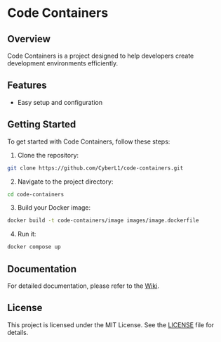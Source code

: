 # Code Containers

## Overview
Code Containers is a project designed to help developers create development environments efficiently.

## Features
- Easy setup and configuration

## Getting Started
To get started with Code Containers, follow these steps:

1. Clone the repository:
  ```bash
  git clone https://github.com/CyberL1/code-containers.git
  ```

2. Navigate to the project directory:
  ```bash
  cd code-containers
  ```

3. Build your Docker image:
  ```bash
  docker build -t code-containers/image images/image.dockerfile
  ```

4. Run it:
  ```bash
  docker compose up
  ```

## Documentation
For detailed documentation, please refer to the [Wiki](https://github.com/CyberL1/code-containers/wiki).

## License
This project is licensed under the MIT License. See the [LICENSE](LICENSE) file for details.
